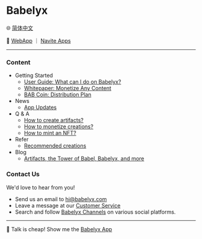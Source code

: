 # Babelyx

🌐 [简体中文](./_zhcn.md)

<!-- 🌎 to be added -->

🚀 [WebApp](https://u.babelyx.com) ｜ [Navite Apps](https://links.babelyx.com)

---

### Content

- Getting Started
  - [User Guide: What can I do on Babelyx?](./about/user_guide/_enus.md)
  - [Whitepaper: Monetize Any Content](./about/whitepaper/_enus.md)
  - [BAB Coin: Distribution Plan](./about/credit_coin/_enus.md)
- News
  - [App Updates](./news/_enus.md)
- Q & A
  - [How to create artifacts?](./howto/how_to_create_content/_enus.md)
  - [How to monetize creations?](./howto/how_to_monetize_creation/_enus.md)
  - [How to mint an NFT?](./howto/how_to_mint_nft/_enus.md)
- Refer
  - [Recommended creations](./refer/_enus.md)
- Blog
  - [Artifacts, the Tower of Babel, Babelyx, and more](./blog/_enus.md)

### Contact Us

We'd love to hear from you!

- Send us an email to [hi@babelyx.com](mailto:hi@babelyx.com)
- Leave a message at our [Customer Service](https://csr.babelyx.com)
- Search and follow [Babelyx Channels](https://links.babelyx.com) on various social platforms.

---

🚀 Talk is cheap! Show me the [Babelyx App](https://u.babelyx.com)

<!-- ✨ Babelyx is powered by [Faronear](https://faronear.com) -->
